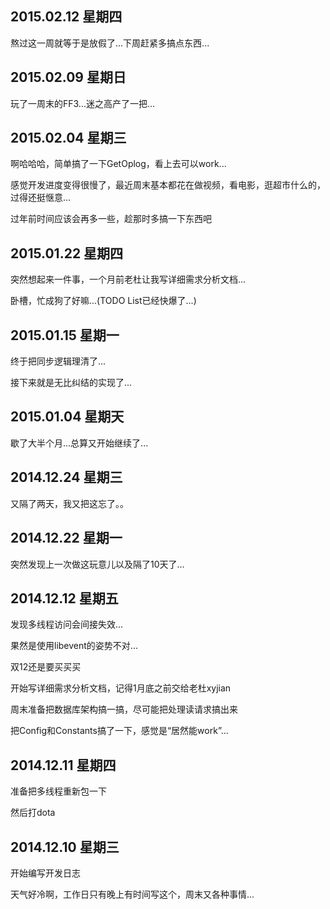 ## 2015.02.12 星期四

熬过这一周就等于是放假了...下周赶紧多搞点东西...

## 2015.02.09 星期日

玩了一周末的FF3...迷之高产了一把...

## 2015.02.04 星期三

啊哈哈哈，简单搞了一下GetOplog，看上去可以work...

感觉开发进度变得很慢了，最近周末基本都花在做视频，看电影，逛超市什么的，过得还挺惬意...

过年前时间应该会再多一些，趁那时多搞一下东西吧

## 2015.01.22 星期四

突然想起来一件事，一个月前老杜让我写详细需求分析文档...

卧槽，忙成狗了好嘛...(TODO List已经快爆了...)

## 2015.01.15 星期一

终于把同步逻辑理清了...

接下来就是无比纠结的实现了...

## 2015.01.04 星期天

歇了大半个月...总算又开始继续了...

## 2014.12.24 星期三

又隔了两天，我又把这忘了。。
 
## 2014.12.22 星期一

突然发现上一次做这玩意儿以及隔了10天了...

## 2014.12.12 星期五

发现多线程访问会间接失效...

果然是使用libevent的姿势不对...

双12还是要买买买

开始写详细需求分析文档，记得1月底之前交给老杜xyjian

周末准备把数据库架构搞一搞，尽可能把处理读请求搞出来

把Config和Constants搞了一下，感觉是“居然能work”...

## 2014.12.11 星期四

准备把多线程重新包一下

然后打dota

## 2014.12.10 星期三

开始编写开发日志

天气好冷啊，工作日只有晚上有时间写这个，周末又各种事情...
